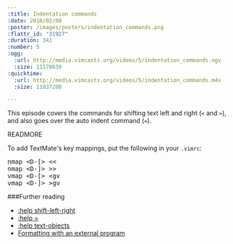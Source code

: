 ```yaml
--- 
:title: Indentation commands
:date: 2010/02/08
:poster: /images/posters/indentation_commands.png
:flattr_id: "31927"
:duration: 341
:number: 5
:ogg: 
  :url: http://media.vimcasts.org/videos/5/indentation_commands.ogv
  :size: 11178639
:quicktime: 
  :url: http://media.vimcasts.org/videos/5/indentation_commands.m4v
  :size: 11037200

---
```


This episode covers the commands for shifting text left and right (`<` and `>`), and also goes over the auto indent command (`=`).


READMORE


To add TextMate's key mappings, put the following in your `.vimrc`:

<pre class="brush: vimscript">
nmap &lt;D-[&gt; &lt;&lt;
nmap &lt;D-]&gt; &gt;&gt;
vmap &lt;D-[&gt; &lt;gv
vmap &lt;D-]&gt; &gt;gv
</pre>

###Further reading

* [:help shift-left-right][shifting]
* [:help =][autoformat]
* [:help text-objects][textobjects]
* [Formatting with an external program][autoformat]

[textobjects]: http://vimdoc.sourceforge.net/htmldoc/motion.html#text-objects
[shifting]: http://vimdoc.sourceforge.net/htmldoc/change.html#shift-left-right
[autoformat]: http://vimdoc.sourceforge.net/htmldoc/change.html#=
[equalprg]: http://vim.runpaint.org/editing/formatting-with-an-external-program/
